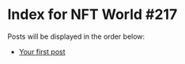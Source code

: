 # Index for NFT World #217
Posts will be displayed in the order below:

- [Your first post](./001-first.md)

